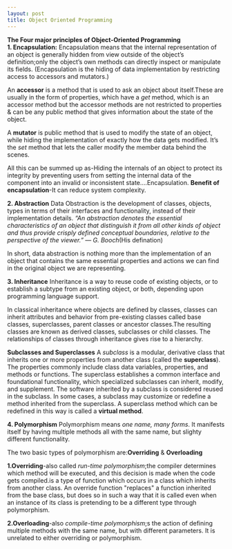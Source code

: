 ```yaml
---
layout: post
title: Object Oriented Programming
---
```

**The Four major principles of Object-Oriented Programming**<br/>
**1. Encapsulation:**
Encapsulation means that the internal representation of an object is generally hidden from view outside of the object’s definition;only the object’s own methods can directly inspect or manipulate its fields.
(Encapsulation is the hiding of data implementation by restricting access to accessors and mutators.)

An **accessor** is a method that is used to ask an object about itself.These are usually in the form of properties, which have a *get* method, which is an accessor method but the accessor methods are not restricted to properties & can be any public method that gives information about the state of the object.

A **mutator** is public method that is used to modify the state of an object, while hiding the implementation of exactly how the data gets modified. It’s the *set* method that lets the caller modify the member data behind the scenes.

All this can be summed up as-Hiding the internals of an object to protect its integrity by preventing users from setting the internal data of the component into an invalid or inconsistent state....Encapsulation.
**Benefit of encapsulation**-It can reduce system complexity.

**2. Abstraction**
Data Obstraction is the development of classes, objects, types in terms of their interfaces and functionality, instead of their implementation details.
*“An abstraction denotes the essential characteristics of an object that distinguish it from all other kinds of object and thus provide crisply defined conceptual boundaries, relative to the perspective of the viewer.” — G. Booch*(His defination)

In short, data abstraction is nothing more than the implementation of an object that contains the same essential properties and actions we can find in the original object we are representing.

**3. Inheritance**
Inheritance is a way to reuse code of existing objects, or to establish a subtype from an existing object, or both, depending upon programming language support.

In classical inheritance where objects are defined by classes, classes can inherit attributes and behavior from pre-existing classes called base classes, superclasses, parent classes or ancestor classes.The resulting classes are known as derived classes, subclasses or child classes. The relationships of classes through inheritance gives rise to a hierarchy. 

**Subclasses and Superclasses**
A *subclass* is a modular, derivative class that inherits one or more properties from another class (called the **superclass**). The properties commonly include class data variables, properties, and methods or functions. The superclass establishes a common interface and foundational functionality, which specialized subclasses can inherit, modify, and supplement. The software inherited by a subclass is considered reused in the subclass.
In some cases, a subclass may customize or redefine a method inherited from the superclass. A superclass method which can be redefined in this way is called a **virtual method**.

**4. Polymorphism**
Polymorphism means *one name, many forms*. It manifests itself by having multiple methods all with the same name, but
slighty different functionality.

The two basic types of polymorphism are:**Overriding** & **Overloading**

**1.Overriding**-also called *run-time polymorphism*;the compiler determines which method will be executed, and this decision is made when the code gets compiled.is a type of function which occurs in a class which inherits from another class. An override function "replaces" a function inherited from the base class, but does so in such a way that it is called even when an instance of its class is pretending to be a different type through polymorphism.

**2.Overloading**-also *compile-time polymorphism*;s the action of defining multiple methods with the same name, but with different parameters. It is unrelated to either overriding or polymorphism.
